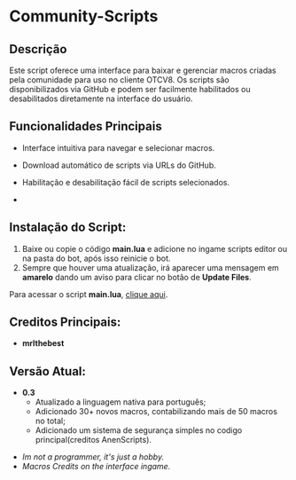 # Community-Scripts

## Descrição

Este script oferece uma interface para baixar e gerenciar macros criadas pela comunidade para uso no cliente OTCV8. Os scripts são disponibilizados via GitHub e podem ser facilmente habilitados ou desabilitados diretamente na interface do usuário.

## Funcionalidades Principais

- Interface intuitiva para navegar e selecionar macros.
- Download automático de scripts via URLs do GitHub.
- Habilitação e desabilitação fácil de scripts selecionados.

- 
## Instalação do Script:

1. Baixe ou copie o código **main.lua** e adicione no ingame scripts editor ou na pasta do bot, após isso reinicie o bot.
2. Sempre que houver uma atualização, irá aparecer uma mensagem em **amarelo** dando um aviso para clicar no botão de **Update Files**.

Para acessar o script **main.lua**, [clique aqui](https://raw.githubusercontent.com/mrlthebest/Community-Scripts/main/main.lua).


## Creditos Principais:

 - **mrlthebest**

## Versão Atual:

 - **0.3**
   - Atualizado a linguagem nativa para português;
   - Adicionado 30+ novos macros, contabilizando mais de 50 macros no total;
   - Adicionado um sistema de segurança simples no codigo principal(creditos AnenScripts).

* _Im not a programmer, it's just a hobby._
* _Macros Credits on the interface ingame._
